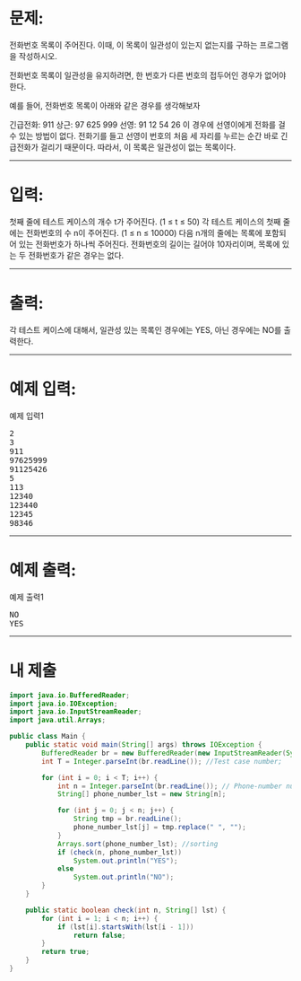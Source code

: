 # 문제: 
전화번호 목록이 주어진다. 이때, 이 목록이 일관성이 있는지 없는지를 구하는 프로그램을 작성하시오.

전화번호 목록이 일관성을 유지하려면, 한 번호가 다른 번호의 접두어인 경우가 없어야 한다.

예를 들어, 전화번호 목록이 아래와 같은 경우를 생각해보자

긴급전화: 911
상근: 97 625 999
선영: 91 12 54 26
이 경우에 선영이에게 전화를 걸 수 있는 방법이 없다. 전화기를 들고 선영이 번호의 처음 세 자리를 누르는 순간 바로 긴급전화가 걸리기 때문이다. 따라서, 이 목록은 일관성이 없는 목록이다. 

---
# 입력: 
첫째 줄에 테스트 케이스의 개수 t가 주어진다. (1 ≤ t ≤ 50) 각 테스트 케이스의 첫째 줄에는 전화번호의 수 n이 주어진다. (1 ≤ n ≤ 10000) 다음 n개의 줄에는 목록에 포함되어 있는 전화번호가 하나씩 주어진다. 전화번호의 길이는 길어야 10자리이며, 목록에 있는 두 전화번호가 같은 경우는 없다.

---
# 출력: 
각 테스트 케이스에 대해서, 일관성 있는 목록인 경우에는 YES, 아닌 경우에는 NO를 출력한다.

---
# 예제 입력:

예제 입력1
<pre>
2
3
911
97625999
91125426
5
113
12340
123440
12345
98346
</pre>

---
# 예제 출력:

예제 출력1
<pre>
NO
YES
</pre>

---
# 내 제출

~~~java
import java.io.BufferedReader;
import java.io.IOException;
import java.io.InputStreamReader;
import java.util.Arrays;

public class Main {
    public static void main(String[] args) throws IOException {
        BufferedReader br = new BufferedReader(new InputStreamReader(System.in));
        int T = Integer.parseInt(br.readLine()); //Test case number;

        for (int i = 0; i < T; i++) {
            int n = Integer.parseInt(br.readLine()); // Phone-number number
            String[] phone_number_lst = new String[n];

            for (int j = 0; j < n; j++) {
                String tmp = br.readLine();
                phone_number_lst[j] = tmp.replace(" ", "");
            }
            Arrays.sort(phone_number_lst); //sorting
            if (check(n, phone_number_lst))
                System.out.println("YES");
            else
                System.out.println("NO");
        }
    }

    public static boolean check(int n, String[] lst) {
        for (int i = 1; i < n; i++) {
            if (lst[i].startsWith(lst[i - 1]))
                return false;
        }
        return true;
    }
}
~~~

